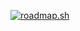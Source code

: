 [![roadmap.sh](https://roadmap.sh/card/wide/675e6e30ecc889bb0db68e78?variant=dark&roadmaps=devops)](https://roadmap.sh)
